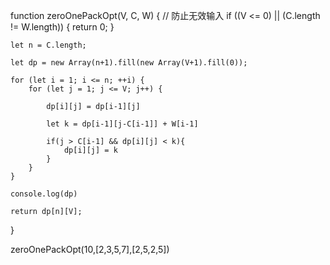 function zeroOnePackOpt(V, C, W) { 
    // 防止无效输入
    if ((V <= 0) || (C.length != W.length)) {
        return 0;
    }

    let n = C.length;

    let dp = new Array(n+1).fill(new Array(V+1).fill(0));

    for (let i = 1; i <= n; ++i) {
        for (let j = 1; j <= V; j++) {

            dp[i][j] = dp[i-1][j]
            
            let k = dp[i-1][j-C[i-1]] + W[i-1]
            
            if(j > C[i-1] && dp[i][j] < k){
                dp[i][j] = k
            }
        }
    }

    console.log(dp)

    return dp[n][V];
}

zeroOnePackOpt(10,[2,3,5,7],[2,5,2,5])